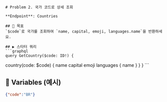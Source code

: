     # Problem 2. 국가 코드로 상세 조회

    **Endpoint**: Countries

    ## 🎯 목표
    `$code`로 국가를 조회하여 `name, capital, emoji, languages.name`을 반환하세요.

    ## ▶ 스타터 쿼리
    ```graphql
    query GetCountry($code: ID!) {
  country(code: $code) {
    name
    capital
    emoji
    languages { name }
  }
}
    ```
## 🔧 Variables (예시)
```json
{"code":"BR"}
```
